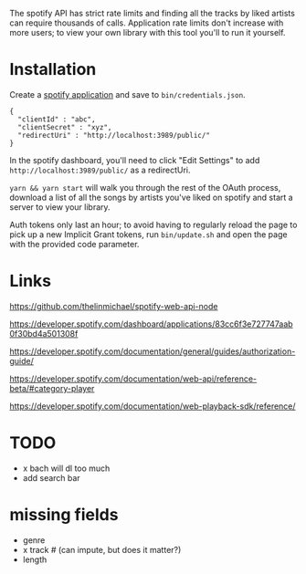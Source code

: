 The spotify API has strict rate limits and finding all the tracks by liked artists can require thousands of calls. Application rate limits don't increase with more users; to view your own library with this tool you'll to run it yourself. 

# Installation

Create a [spotify application](https://developer.spotify.com/dashboard/applications) and save to `bin/credentials.json`. 

```
{
  "clientId" : "abc",
  "clientSecret" : "xyz",
  "redirectUri" : "http://localhost:3989/public/"
}
```

In the spotify dashboard, you'll need to click "Edit Settings" to add `http://localhost:3989/public/` as a redirectUri.  

`yarn && yarn start` will walk you through the rest of the OAuth process, download a list of all the songs by artists you've liked on spotify and start a server to view your library. 

Auth tokens only last an hour; to avoid having to regularly reload the page to pick up a new Implicit Grant tokens, run `bin/update.sh` and open the page with the provided code parameter. 


# Links

https://github.com/thelinmichael/spotify-web-api-node

https://developer.spotify.com/dashboard/applications/83cc6f3e727747aab0f30bd4a501308f

https://developer.spotify.com/documentation/general/guides/authorization-guide/

https://developer.spotify.com/documentation/web-api/reference-beta/#category-player

https://developer.spotify.com/documentation/web-playback-sdk/reference/

# TODO

- x bach will dl too much
- add search bar

# missing fields
- genre
- x track # (can impute, but does it matter?)
- length